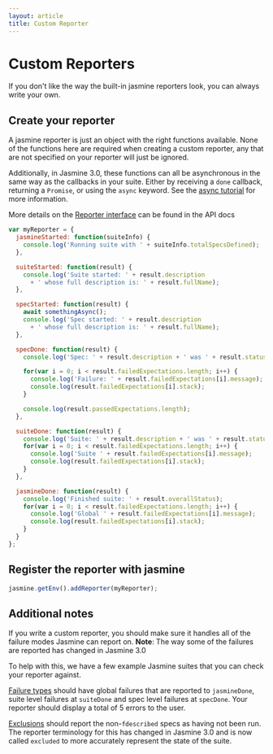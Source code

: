 ```yaml
---
layout: article
title: Custom Reporter
---
```


# Custom Reporters

If you don't like the way the built-in jasmine reporters look, you can always write your own.

## Create your reporter

A jasmine reporter is just an object with the right functions available.
None of the functions here are required when creating a custom reporter, any that are not specified on your reporter will just be ignored.

Additionally, in Jasmine 3.0, these functions can all be asynchronous in the same way as the callbacks in your suite.
Either by receiving a `done` callback, returning a `Promise`, or using the `async` keyword.
See the [async tutorial](/tutorials/async) for more information.

More details on the [Reporter interface](/api/edge/Reporter.html) can be found in the API docs

```javascript
var myReporter = {
  jasmineStarted: function(suiteInfo) {
    console.log('Running suite with ' + suiteInfo.totalSpecsDefined);
  },

  suiteStarted: function(result) {
    console.log('Suite started: ' + result.description
      + ' whose full description is: ' + result.fullName);
  },

  specStarted: function(result) {
    await somethingAsync();
    console.log('Spec started: ' + result.description
      + ' whose full description is: ' + result.fullName);
  },

  specDone: function(result) {
    console.log('Spec: ' + result.description + ' was ' + result.status);

    for(var i = 0; i < result.failedExpectations.length; i++) {
      console.log('Failure: ' + result.failedExpectations[i].message);
      console.log(result.failedExpectations[i].stack);
    }

    console.log(result.passedExpectations.length);
  },

  suiteDone: function(result) {
    console.log('Suite: ' + result.description + ' was ' + result.status);
    for(var i = 0; i < result.failedExpectations.length; i++) {
      console.log('Suite ' + result.failedExpectations[i].message);
      console.log(result.failedExpectations[i].stack);
    }
  },

  jasmineDone: function(result) {
    console.log('Finished suite: ' + result.overallStatus);
    for(var i = 0; i < result.failedExpectations.length; i++) {
      console.log('Global ' + result.failedExpectations[i].message);
      console.log(result.failedExpectations[i].stack);
    }
  }
};
```

## Register the reporter with jasmine

```javascript
jasmine.getEnv().addReporter(myReporter);
```

## Additional notes

If you write a custom reporter, you should make sure it handles all of the failure modes Jasmine can report on.
__Note__: The way some of the failures are reported has changed in Jasmine 3.0

To help with this, we have a few example Jasmine suites that you can check your reporter against.
 
[Failure types](/examples/jasmine_failure_types.js) should have global failures that are reported to `jasmineDone`, suite level failures at `suiteDone` and spec level failures at `specDone`. Your reporter should display a total of 5 errors to the user.

[Exclusions](/examples/jasmine_exclusions.js) should report the non-`fdescribed` specs as having not been run. The reporter terminology for this has changed in Jasmine 3.0 and is now called `excluded` to more accurately represent the state of the suite.
